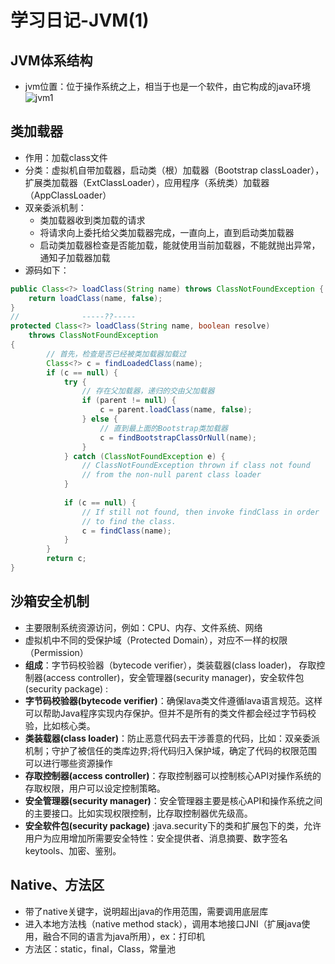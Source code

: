 # 学习日记-JVM(1)
## JVM体系结构
* jvm位置：位于操作系统之上，相当于也是一个软件，由它构成的java环境
![jvm1](/mymd/JVM(1)/jvm1.png)
## 类加载器
* 作用：加载class文件
* 分类：虚拟机自带加载器，启动类（根）加载器（Bootstrap classLoader），扩展类加载器（ExtClassLoader），应用程序（系统类）加载器（AppClassLoader）
* 双亲委派机制：
    * 类加载器收到类加载的请求
    * 将请求向上委托给父类加载器完成，一直向上，直到启动类加载器
    * 启动类加载器检查是否能加载，能就使用当前加载器，不能就抛出异常，通知子加载器加载
* 源码如下：
```java
public Class<?> loadClass(String name) throws ClassNotFoundException {
    return loadClass(name, false);
}
//              -----??-----
protected Class<?> loadClass(String name, boolean resolve)
    throws ClassNotFoundException
{
        // 首先，检查是否已经被类加载器加载过
        Class<?> c = findLoadedClass(name);
        if (c == null) {
            try {
                // 存在父加载器，递归的交由父加载器
                if (parent != null) {
                    c = parent.loadClass(name, false);
                } else {
                    // 直到最上面的Bootstrap类加载器
                    c = findBootstrapClassOrNull(name);
                }
            } catch (ClassNotFoundException e) {
                // ClassNotFoundException thrown if class not found
                // from the non-null parent class loader
            }
 
            if (c == null) {
                // If still not found, then invoke findClass in order
                // to find the class.
                c = findClass(name);
            }
        }
        return c;
}
```
## 沙箱安全机制
* 主要限制系统资源访问，例如：CPU、内存、文件系统、网络
* 虚拟机中不同的受保护域（Protected Domain），对应不一样的权限（Permission）
* **组成**：字节码校验器（bytecode verifier），类装载器(class loader)， 存取控制器(access controller)，安全管理器(security manager)，安全软件包(security package) :
* **字节码校验器(bytecode verifier)**：确保lava类文件遵循lava语言规范。这样可以帮助Java程序实现内存保护。但并不是所有的类文件都会经过字节码校验，比如核心类。
* **类装载器(class loader)**：防止恶意代码去干涉善意的代码，比如：双亲委派机制；守护了被信任的类库边界;将代码归入保护域，确定了代码的权限范围可以进行哪些资源操作
* **存取控制器(access controller)**：存取控制器可以控制核心API对操作系统的存取权限，用户可以设定控制策略。
* **安全管理器(security manager)**：安全管理器主要是核心API和操作系统之间的主要接口。比如实现权限控制，比存取控制器优先级高。
* **安全软件包(security package)** :java.security下的类和扩展包下的类，允许用户为应用增加所需要安全特性：安全提供者、消息摘要、数字签名keytools、加密、鉴别。
## Native、方法区
* 带了native关键字，说明超出java的作用范围，需要调用底层库
* 进入本地方法栈（native method stack），调用本地接口JNI（扩展java使用，融合不同的语言为java所用），ex：打印机
* 方法区：static，final，Class，常量池